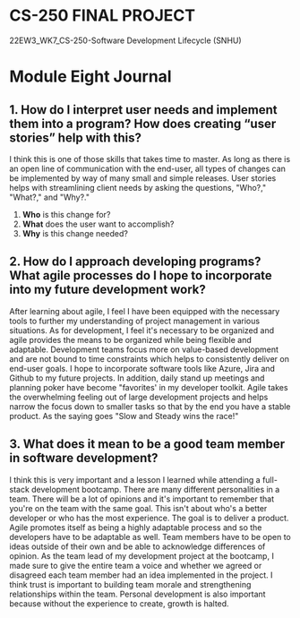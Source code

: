 # CS-250 FINAL PROJECT
22EW3_WK7_CS-250-Software Development Lifecycle (SNHU)

# Module Eight Journal 

## 1. How do I interpret user needs and implement them into a program? How does creating “user stories” help with this?

I think this is one of those skills that takes time to master. As long as there is an open line of communication with the end-user, all types of changes can be implemented by way of many small and simple releases. User stories helps with streamlining client needs by asking the questions, "Who?," "What?," and "Why?."
   1. **Who** is this change for? 
   2. **What** does the user want to accomplish?
   3. **Why** is this change needed?

## 2. How do I approach developing programs? What agile processes do I hope to incorporate into my future development work?

After learning about agile, I feel I have been equipped with the necessary tools to further my understanding of project management in various situations. As for development, I feel it's necessary to be organized and agile provides the means to be organized while being flexible and adaptable. Development teams focus more on value-based development and are not bound to time constraints which helps to consistently deliver on end-user goals. I hope to incorporate software tools like Azure, Jira and Github to my future projects. In addition, daily stand up meetings and planning poker have become "favorites' in my developer toolkit. Agile takes the overwhelming feeling out of large development projects and helps narrow the focus down to smaller tasks so that by the end you have a stable product. As the saying goes "Slow and Steady wins the race!"


## 3. What does it mean to be a good team member in software development?

I think this is very important and a lesson I learned while attending a full-stack development bootcamp. There are many different personalities in a team. There will be a lot of opinions and it's important to remember that you're on the team with the same goal. This isn't about who's a better developer or who has the most experience. The goal is to deliver a product. Agile promotes itself as being a highly adaptable process and so the developers have to be adaptable as well. Team members have to be open to ideas outside of their own and be able to acknowledge differences of opinion. As the team lead of my development project at the bootcamp, I made sure to give the entire team a voice and whether we agreed or disagreed each team member had an idea implemented in the project. I think trust is important to building team morale and strengthening relationships within the team. Personal development is also important because without the experience to create, growth is halted.